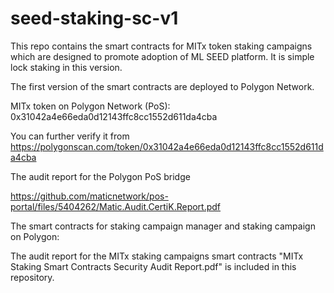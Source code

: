 # seed-staking-sc-v1
This repo contains the smart contracts for MITx token staking campaigns which are designed to promote adoption of ML SEED platform. It is simple lock staking in this version.

The first version of the smart contracts are deployed to Polygon Network.

MITx token on Polygon Network (PoS): 0x31042a4e66eda0d12143ffc8cc1552d611da4cba

You can further verify it from https://polygonscan.com/token/0x31042a4e66eda0d12143ffc8cc1552d611da4cba

The audit report for the Polygon PoS bridge

https://github.com/maticnetwork/pos-portal/files/5404262/Matic.Audit.CertiK.Report.pdf

The smart contracts for staking campaign manager and staking campaign on Polygon: 

The audit report for the MITx staking campaigns smart contracts "MITx Staking Smart Contracts Security Audit Report.pdf" is included in this repository.



